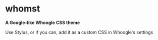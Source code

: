 # whomst

__A Google-like Whoogle CSS theme__

Use Stylus, or if you can, add it as a custom CSS in Whoogle's settings

